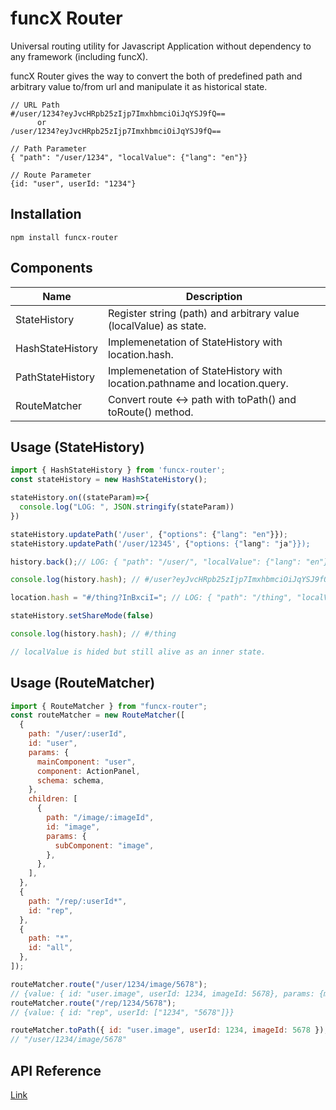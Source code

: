 # funcX Router

Universal routing utility for Javascript Application without dependency to any framework (including funcX).

funcX Router gives the way to convert the both of predefined path and arbitrary value to/from url and manipulate it as historical state.

```
// URL Path
#/user/1234?eyJvcHRpb25zIjp7ImxhbmciOiJqYSJ9fQ==
      or
/user/1234?eyJvcHRpb25zIjp7ImxhbmciOiJqYSJ9fQ==

// Path Parameter
{ "path": "/user/1234", "localValue": {"lang": "en"}}

// Route Parameter
{id: "user", userId: "1234"}
```

## Installation

```
npm install funcx-router
```

## Components

| Name             | Description                                                                |
| ---------------- | -------------------------------------------------------------------------- |
| StateHistory     | Register string (path) and arbitrary value (localValue) as state.          |
| HashStateHistory | Implemenetation of StateHistory with location.hash.                        |
| PathStateHistory | Implemenetation of StateHistory with location.pathname and location.query. |
| RouteMatcher     | Convert route <-> path with toPath() and toRoute() method.                 |

## Usage (StateHistory)

```js
import { HashStateHistory } from 'funcx-router';
const stateHistory = new HashStateHistory();

stateHistory.on((stateParam)=>{
  console.log("LOG: ", JSON.stringify(stateParam))  
})

stateHistory.updatePath('/user', {"options": {"lang": "en"}});
stateHistory.updatePath('/user/12345', {"options: {"lang": "ja"}});

history.back();// LOG: { "path": "/user/", "localValue": {"lang": "en"}}

console.log(history.hash); // #/user?eyJvcHRpb25zIjp7ImxhbmciOiJqYSJ9fQ==

location.hash = "#/thing?InBxciI="; // LOG: { "path": "/thing", "localValue": "pqr"}

stateHistory.setShareMode(false)

console.log(history.hash); // #/thing

// localValue is hided but still alive as an inner state.
```

## Usage (RouteMatcher)

```js
import { RouteMatcher } from "funcx-router";
const routeMatcher = new RouteMatcher([
  {
    path: "/user/:userId",
    id: "user",
    params: {
      mainComponent: "user",
      component: ActionPanel,
      schema: schema,
    },
    children: [
      {
        path: "/image/:imageId",
        id: "image",
        params: {
          subComponent: "image",
        },
      },
    ],
  },
  {
    path: "/rep/:userId*",
    id: "rep",
  },
  {
    path: "*",
    id: "all",
  },
]);

routeMatcher.route("/user/1234/image/5678");
// {value: { id: "user.image", userId: 1234, imageId: 5678}, params: {mainComponent: 'user', subComponent: 'image'}}
routeMatcher.route("/rep/1234/5678");
// {value: { id: "rep", userId: ["1234", "5678"]}}

routeMatcher.toPath({ id: "user.image", userId: 1234, imageId: 5678 });
// "/user/1234/image/5678"
```

## API Reference

[Link](docs/index.md)
